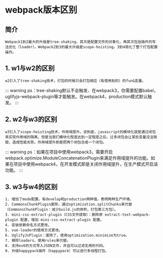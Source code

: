 
# webpack版本区别

## 简介
	Webpack1到2最大的升级是tree-shaking，其次是配置文件的对象化，再其次包括插件的写法优化（loader）。Webpack2到3的最大升级是scope-hoisting。3到4简化了整个打包配置操作。

## 1. w1与w2的区别
	w2引入了tree-shaking技术，打包的时候只会打包相应（有使用到的）的fun&变量。

::: warning
ps：tree-shaking默认不会触发、在webpack3，你需要配置babel，uglifyjs-webpack-plugin等才能触发。在webpack4，production模式默认触发。
:::

## 2. w2与w3的区别
	w3引入了scope-hoisting技术，作用域提升。说到底，javascript的模块化就是通过闭包来实现作用域的隔离，但是当我们模块化程度达到一定程度之后，过多闭包会让某些变量没法销毁，造成性能劣势。作用域提升即是把两个闭包合成一个闭包。

::: warning
ps：如果在项目中使用webpack3，需要开启webpack.optimize.ModuleConcatenationPlugin来满足作用域提升的功能。如果在项目中使用webpack4，在开发模式即是关闭作用域提升，在生产模式开启该功能。
:::

## 3. w3与w4的区别
	1. 增加了mode配置，有develop和production两种值，表明两种生产环境。  
	2. CommonsChunkPlugin废除，通过optimization.splitChunks来代替（CommonsChunkPlugin：减少build.js的体积，打包第三方包）。
	3. mini-css-extract-plugin（CSS文件提取）：删除原 extract-text-webpack-plugin 配置，增加 mini-css-extract-plugin 配置。
	4. 安装依赖命名方式更改。
	5. vue-loader的使用方式更改。
	6. UglifyJsPlugin：废除了，使用optimization.minimize为true。
	7. 移除loaders，使用rules来代替。
	8. 支持es6的方式导入JSON文件，并且可以过滤无用的代码。
	9. 升级happypack插件（happypack）可以进行多线程打包。
